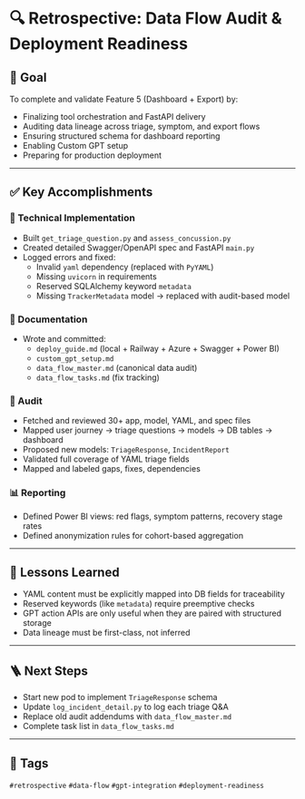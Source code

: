 # 🔍 Retrospective: Data Flow Audit & Deployment Readiness

## 🎯 Goal
To complete and validate Feature 5 (Dashboard + Export) by:
- Finalizing tool orchestration and FastAPI delivery
- Auditing data lineage across triage, symptom, and export flows
- Ensuring structured schema for dashboard reporting
- Enabling Custom GPT setup
- Preparing for production deployment

---

## ✅ Key Accomplishments

### 🔧 Technical Implementation
- Built `get_triage_question.py` and `assess_concussion.py`
- Created detailed Swagger/OpenAPI spec and FastAPI `main.py`
- Logged errors and fixed:
  - Invalid `yaml` dependency (replaced with `PyYAML`)
  - Missing `uvicorn` in requirements
  - Reserved SQLAlchemy keyword `metadata`
  - Missing `TrackerMetadata` model → replaced with audit-based model

### 📘 Documentation
- Wrote and committed:
  - `deploy_guide.md` (local + Railway + Azure + Swagger + Power BI)
  - `custom_gpt_setup.md`
  - `data_flow_master.md` (canonical data audit)
  - `data_flow_tasks.md` (fix tracking)

### 🔬 Audit
- Fetched and reviewed 30+ app, model, YAML, and spec files
- Mapped user journey → triage questions → models → DB tables → dashboard
- Proposed new models: `TriageResponse`, `IncidentReport`
- Validated full coverage of YAML triage fields
- Mapped and labeled gaps, fixes, dependencies

### 📊 Reporting
- Defined Power BI views: red flags, symptom patterns, recovery stage rates
- Defined anonymization rules for cohort-based aggregation

---

## 🧠 Lessons Learned
- YAML content must be explicitly mapped into DB fields for traceability
- Reserved keywords (like `metadata`) require preemptive checks
- GPT action APIs are only useful when they are paired with structured storage
- Data lineage must be first-class, not inferred

---

## 🪜 Next Steps
- Start new pod to implement `TriageResponse` schema
- Update `log_incident_detail.py` to log each triage Q&A
- Replace old audit addendums with `data_flow_master.md`
- Complete task list in `data_flow_tasks.md`

---

## 🔖 Tags
`#retrospective` `#data-flow` `#gpt-integration` `#deployment-readiness`
